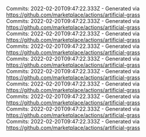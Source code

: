 Commits: 2022-02-20T09:47:22.333Z - Generated via https://github.com/marketplace/actions/artificial-grass
<br>
Commits: 2022-02-20T09:47:22.333Z - Generated via https://github.com/marketplace/actions/artificial-grass
<br>
Commits: 2022-02-20T09:47:22.333Z - Generated via https://github.com/marketplace/actions/artificial-grass
<br>
Commits: 2022-02-20T09:47:22.333Z - Generated via https://github.com/marketplace/actions/artificial-grass
<br>
Commits: 2022-02-20T09:47:22.333Z - Generated via https://github.com/marketplace/actions/artificial-grass
<br>
Commits: 2022-02-20T09:47:22.333Z - Generated via https://github.com/marketplace/actions/artificial-grass
<br>
Commits: 2022-02-20T09:47:22.333Z - Generated via https://github.com/marketplace/actions/artificial-grass
<br>
Commits: 2022-02-20T09:47:22.333Z - Generated via https://github.com/marketplace/actions/artificial-grass
<br>
Commits: 2022-02-20T09:47:22.333Z - Generated via https://github.com/marketplace/actions/artificial-grass
<br>
Commits: 2022-02-20T09:47:22.333Z - Generated via https://github.com/marketplace/actions/artificial-grass
<br>
